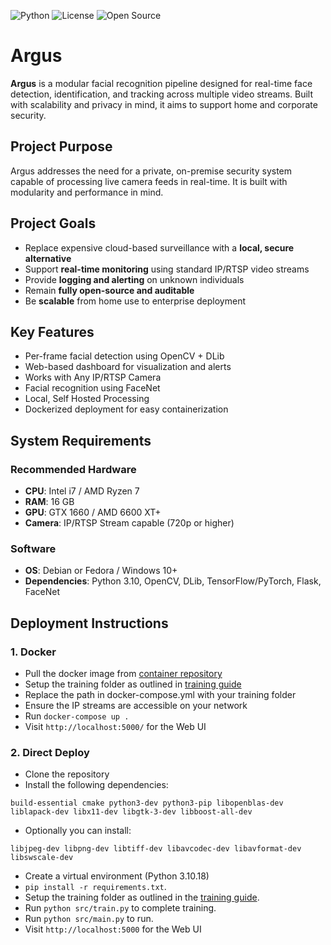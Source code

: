 ![Python](https://img.shields.io/badge/python-3.10-blue)
![License](https://img.shields.io/badge/license-MIT-green)
![Open Source](https://img.shields.io/badge/status-alpha-indigo)

# Argus

**Argus** is a modular facial recognition pipeline designed for real-time face detection, identification, and tracking across multiple video streams. Built with scalability and privacy in mind, it aims to support home and corporate security.

## Project Purpose

Argus addresses the need for a private, on-premise security system capable of processing live camera feeds in real-time. It is built with modularity and performance in mind.

## Project Goals

- Replace expensive cloud-based surveillance with a **local, secure alternative**
- Support **real-time monitoring** using standard IP/RTSP video streams
- Provide **logging and alerting** on unknown individuals
- Remain **fully open-source and auditable**
- Be **scalable** from home use to enterprise deployment

## Key Features
-  Per-frame facial detection using OpenCV + DLib
-  Web-based dashboard for visualization and alerts
-  Works with Any IP/RTSP Camera  
-  Facial recognition using FaceNet
-  Local, Self Hosted Processing  
-  Dockerized deployment for easy containerization

## System Requirements

### Recommended Hardware
- **CPU**: Intel i7 / AMD Ryzen 7
- **RAM**: 16 GB
- **GPU**: GTX 1660 / AMD 6600 XT+
- **Camera**: IP/RTSP Stream capable (720p or higher)

### Software
- **OS**: Debian or Fedora / Windows 10+
- **Dependencies**: Python 3.10, OpenCV, DLib, TensorFlow/PyTorch, Flask, FaceNet



## Deployment Instructions
### 1. Docker
- Pull the docker image from [container repository](ghcr.io/castelshal/argus:latest)
- Setup the training folder as outlined in [training guide](./training/instructions.md)
- Replace the path in docker-compose.yml with your training folder
- Ensure the IP streams are accessible on your network
- Run `docker-compose up .`
- Visit `http://localhost:5000/` for the Web UI
### 2. Direct Deploy
- Clone the repository
- Install the following dependencies:
``` 
build-essential cmake python3-dev python3-pip libopenblas-dev liblapack-dev libx11-dev libgtk-3-dev libboost-all-dev 
```
- Optionally you can install:
```
libjpeg-dev libpng-dev libtiff-dev libavcodec-dev libavformat-dev libswscale-dev
```
- Create a virtual environment (Python 3.10.18)
- `pip install -r requirements.txt`.
- Setup the training folder as outlined in the [training guide](./training/instructions.md).
- Run `python src/train.py` to complete training.
- Run `python src/main.py` to run.
- Visit `http://localhost:5000` for the Web UI